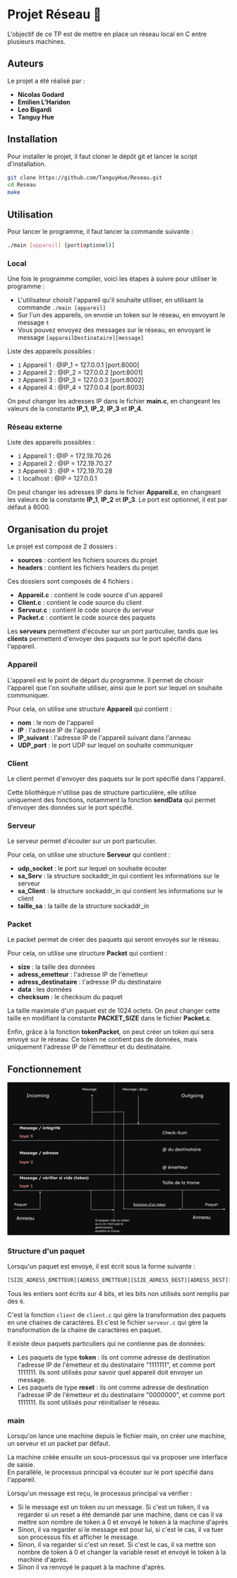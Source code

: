 # Projet Réseau 📶

L'objectif de ce TP est de mettre en place un réseau local en C entre plusieurs machines. 

## Auteurs

Le projet a été réalisé par :
* **Nicolas Godard**
* **Emilien L'Haridon**
* **Leo Bigardi**
* **Tanguy Hue**

## Installation

Pour installer le projet, il faut cloner le dépôt git et lancer le script d'installation.

```bash
git clone https://github.com/TanguyHue/Reseau.git
cd Reseau
make
```

## Utilisation

Pour lancer le programme, il faut lancer la commande suivante :

```bash
./main [appareil] [port(optionel)]
```

### Local

Une fois le programme compiler, voici les étapes à suivre pour utiliser le programme :
* L'utilisateur choisit l'appareil qu'il souhaite utiliser, en utilisant la commande `./main [appareil]`
* Sur l'un des appareils, on envoie un token sur le réseau, en envoyant le message `t`
* Vous pouvez envoyez des messages sur le réseau, en envoyant le message `[appareilDestinataire][message]`

Liste des appareils possibles :
* `1` Appareil 1 : @IP_1 = 127.0.0.1 [port:8000]
* `2` Appareil 2 : @IP_2 = 127.0.0.2 [port:8001]
* `3` Appareil 3 : @IP_3 = 127.0.0.3 [port:8002]
* `4` Appareil 4 : @IP_4 = 127.0.0.4 [port:8003]

On peut changer les adresses IP dans le fichier **main.c**, en changeant les valeurs de la constante **IP_1**, **IP_2**, **IP_3** et **IP_4**.  


### Réseau externe

Liste des appareils possibles :
* `1` Appareil 1 : @IP = 172.19.70.26
* `2` Appareil 2 : @IP = 172.19.70.27
* `3` Appareil 3 : @IP = 172.19.70.28
* `l` localhost : @IP = 127.0.0.1

On peut changer les adresses IP dans le fichier **Appareil.c**, en changeant les valeurs de la constante **IP_1**, **IP_2** et **IP_3**.
Le port est optionnel, il est par défaut à 8000.  


## Organisation du projet

Le projet est composé de 2 dossiers :
* **sources** : contient les fichiers sources du projet
* **headers** : contient les fichiers headers du projet

Ces dossiers sont composés de 4 fichiers : 
* **Appareil.c** : contient le code source d'un appareil
* **Client.c** : contient le code source du client
* **Serveur.c** : contient le code source du serveur
* **Packet.c** : contient le code source des paquets

Les **serveurs** permettent d'écouter sur un port particulier, tandis que les **clients** permettent d'envoyer des paquets sur le port spécifié dans l'appareil.

### Appareil

L'appareil est le point de départ du programme. Il permet de choisir l'appareil que l'on souhaite utiliser, ainsi que le port sur lequel on souhaite communiquer.

Pour cela, on utilise une structure **Appareil** qui contient :
* **nom** : le nom de l'appareil
* **IP** : l'adresse IP de l'appareil
* **IP_suivant** : l'adresse IP de l'appareil suivant dans l'anneau
* **UDP_port** : le port UDP sur lequel on souhaite communiquer

### Client

Le client permet d'envoyer des paquets sur le port spécifié dans l'appareil.

Cette bliothèque n'utilise pas de structure particulière, elle utilise uniquement des fonctions, notamment la fonction **sendData** qui permet d'envoyer des données sur le port spécifié.

### Serveur

Le serveur permet d'écouter sur un port particulier.

Pour cela, on utilise une structure **Serveur** qui contient :
* **udp_socket** : le port sur lequel on souhaite écouter
* **sa_Serv** : la structure sockaddr_in qui contient les informations sur le serveur
* **sa_Client** : la structure sockaddr_in qui contient les informations sur le client
* **taille_sa** : la taille de la structure sockaddr_in

### Packet

Le packet permet de créer des paquets qui seront envoyés sur le réseau.

Pour cela, on utilise une structure **Packet** qui contient :
* **size** : la taille des données
* **adress_emetteur** : l'adresse IP de l'émetteur
* **adress_destinataire** : l'adresse IP du destinataire
* **data** : les données
* **checksum** : le checksum du paquet

La taille maximale d'un paquet est de 1024 octets. On peut changer cette taille en modifiant la constante **PACKET_SIZE** dans le fichier **Packet.c**.

Enfin, grâce à la fonction **tokenPacket**, on peut créer un token qui sera envoyé sur le réseau. Ce token ne contient pas de données, mais uniquement l'adresse IP de l'émetteur et du destinataire.

## Fonctionnement

![fonctionnement du programme](img/fonctionnement.png)

### Structure d'un paquet

Lorsqu'un paquet est envoyé, il est écrit sous la forme suivante :

```bash
[SIZE_ADRESS_EMETTEUR][ADRESS_EMETTEUR][SIZE_ADRESS_DEST][ADRESS_DEST][SIZE_DATA][DATA][CHECKSUM]
```

Tous les entiers sont écrits sur 4 bits, et les bits non utilisés sont remplis par des `0`.

C'est la fonction `client` de `client.c` qui gère la transformation des paquets en une chaines de caractères. Et c'est le fichier `serveur.c` qui gère la transformation de la chaine de caractères en paquet.


Il existe deux paquets particuliers qui ne contienne pas de données:
* Les paquets de type **token** : ils ont comme adresse de destination l'adresse IP de l'émetteur  et du destinataire "1111111", et comme port 1111111. Ils sont utilisés pour savoir quel appareil doit envoyer un message.
* Les paquets de type **reset** : ils ont comme adresse de destination l'adresse IP de l'émetteur  et du destinataire "0000000", et comme port 1111111. Ils sont utilisés pour réinitialiser le réseau.

### main

Lorsqu'on lance une machine depuis le fichier main, on créer une machine, un serveur et un packet par défaut.  

La machine créée ensuite un sous-processus qui va proposer une interface de saisie.  
En parallèle, le processus principal va écouter sur le port spécifié dans l'appareil.  

Lorsqu'un message est reçu, le processus principal va vérifier : 
* Si le message est un token ou un message. Si c'est un token, il va regarder si un reset a été demandé par une machine, dans ce cas il va mettre son nombre de token a 0 et envoyé le token à la machine d'après
* Sinon, il va regarder si le message est pour lui, si c'est le cas, il va tuer son processus fils et afficher le message. 
* Sinon, il va regarder si c'est un reset. Si c'est le cas, il va mettre son nombre de token à 0 et changer la variable reset et envoyé le token à la machine d'après.
* Sinon il va renvoyé le paquet à la machine d'après.
